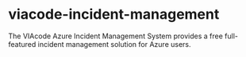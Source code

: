 # viacode-incident-management
The VIAcode Azure Incident Management System provides a free full-featured incident management solution for Azure users.
